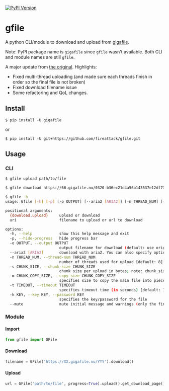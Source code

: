 [![PyPI Version](https://img.shields.io/pypi/v/gigafile.svg)](https://pypi.python.org/pypi/gigafile)

# gfile

A python CLI/module to download and upload from [gigafile](https://gigafile.nu/).

Note: PyPI package name is `gigafile` since `gfile` wasn't available. Both CLI and module names are still `gfile`.

A major update from [the original](https://github.com/Sraq-Zit/gfile). Highlights:

* Fixed multi-thread uploading (and made sure each threads finish in order so the final file is not broken)
* Fixed download filename issue
* Some refactoring and QoL changes.

## Install
    $ pip install -U gigafile
or

    $ pip install -U git+https://github.com/fireattack/gfile.git

## Usage
### CLI
```bash
$ gfile upload path/to/file

$ gfile download https://66.gigafile.nu/0320-b36ec21d4a56b143537e12df7388a5367

$ gfile -h
usage: Gfile [-h] [-p] [-o OUTPUT] [--aria2 [ARIA2]] [-n THREAD_NUM] [-s CHUNK_SIZE] [-m CHUNK_COPY_SIZE] [-t TIMEOUT] [-k KEY] [--mute] {download,upload} uri

positional arguments:
  {download,upload}     upload or download
  uri                   filename to upload or url to download

options:
  -h, --help            show this help message and exit
  -p, --hide-progress   hide progress bar
  -o OUTPUT, --output OUTPUT
                        output filename for download (default: use original name)
  --aria2 [ARIA2]       download with aria2. You can also specify optional arguments (default: "-x10 -s10", make sure to quote). `-o` is already automatically included.
  -n THREAD_NUM, --thread-num THREAD_NUM
                        number of threads used for upload [default: 8]
  -s CHUNK_SIZE, --chunk-size CHUNK_SIZE
                        chunk size per upload in bytes; note: chunk_size*thread will be loaded into memory [default: 100MB]
  -m CHUNK_COPY_SIZE, --copy-size CHUNK_COPY_SIZE
                        specifies size to copy the main file into pieces [default: 1MB]
  -t TIMEOUT, --timeout TIMEOUT
                        specifies timeout time (in seconds) [default: 10]
  -k KEY, --key KEY, --password KEY
                        specifies the key/password for the file
  --mute                mute initial message and warnings (only the final result and errors will be shown)
```

### Module
#### Import
```py
from gfile import GFile
```
#### Download
```py
filename = GFile('https://XX.gigafile.nu/YYY').download()
```

#### Upload
```py
url = GFile('path/to/file', progress=True).upload().get_download_page()
```